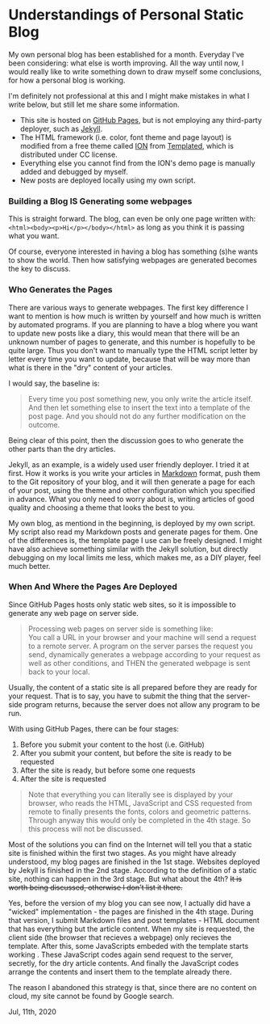 # Understandings of Personal Static Blog

My own personal blog has been established for a month. Everyday I've been considering: what else is worth improving. All the way until now, I would really like to write something down to draw myself some conclusions, for how a personal blog is working.  

I'm definitely not professional at this and I might make mistakes in what I write below, but still let me share some information.  

- This site is hosted on [GitHub Pages](https://pages.github.com/), but is not employing any third-party deployer, such as [Jekyll](https://jekyllrb.com/). 
- The HTML framework (i.e. color, font theme and page layout) is modified from a free theme called [ION](https://templated.co/ion) from [Templated](https://templated.co/), which is distributed under CC license. 
- Everything else you cannot find from the ION's demo page is manually added and debugged by myself. 
- New posts are deployed locally using my own script.

### Building a Blog IS Generating some webpages

This is straight forward. The blog, can even be only one page written with: `<html><body><p>Hi</p></body></html>` as long as you think it is passing what you want.  

Of course, everyone interested in having a blog has something (s)he wants to show the world. Then how satisfying webpages are generated becomes the key to discuss.  

### Who Generates the Pages
There are various ways to generate webpages. The first key difference I want to mention is how much is written by yourself and how much is written by automated programs. If you are planning to have a blog where you want to update new posts like a diary, this would mean that there will be an unknown number of pages to generate, and this number is hopefully to be quite large. Thus you don't want to manually type the HTML script letter by letter every time you want to update, because that will be way more than what is there in the "dry" content of your articles.  

I would say, the baseline is:  
> Every time you post something new, you only write the article itself. And then let something else to insert the text into a template of the post page. And you should not do any further modification on the outcome. 

Being clear of this point, then the discussion goes to who generate the other parts than the dry articles.  

Jekyll, as an example, is a widely used user friendly deployer. I tried it at first. How it works is you write your articles in [Markdown](https://guides.github.com/features/mastering-markdown/) format, push them to the Git repository of your blog, and it will then generate a page for each of your post, using the theme and other configuration which you specified in advance. What you only need to worry about is, writing articles of good quality and choosing a theme that looks the best to you.  

My own blog, as mentiond in the beginning, is deployed by my own script. My script also read my Markdown posts and generate pages for them. One of the differences is, the template page I use can be freely designed. I might have also achieve something similar with the Jekyll solution, but directly debugging on my local limits me less, which makes me, as a DIY player, feel much better.  

### When And Where the Pages Are Deployed

Since GitHub Pages hosts only static web sites, so it is impossible to generate any web page on server side.  

> Processing web pages on server side is something like:  
You call a URL in your browser and your machine will send a request to a remote server. A program on the server parses the request you send, dynamically generates a webpage according to your request as well as other conditions, and THEN the generated webpage is sent back to your local.  

Usually, the content of a static site is all prepared before they are ready for your request. That is to say, you have to submit the thing that the server-side program returns, because the server does not allow any program to be run.  

With using GitHub Pages, there can be four stages:  

1. Before you submit your content to the host (i.e. GitHub)
2. After you submit your content, but before the site is ready to be requested
3. After the site is ready, but before some one requests
4. After the site is requested

> Note that everything you can literally see is displayed by your browser, who reads the HTML, JavaScript and CSS requested from remote to finally presents the fonts, colors and geometric patterns. Through anyway this would only be completed in the 4th stage. So this process will not be discussed. 

Most of the solutions you can find on the Internet will tell you that a static site is finished within the first two stages. As you might have already understood, my blog pages are finished in the 1st stage. Websites deployed by Jekyll is finished in the 2nd stage. According to the definition of a static site, nothing can happen in the 3rd stage. But what about the 4th? <del>It is worth being discussed, otherwise I don't list it there.</del>  

Yes, before the version of my blog you can see now, I actually did have a "wicked" implementation - the pages are finished in the 4th stage. During that version, I submit Markdown files and post templates - HTML document that has everything but the article content. When my site is requested, the client side (the browser that recieves a webpage) only recieves the template. After this, some JavaScripts embeded with the template starts working . These JavaScript codes again send request to the server, secretly, for the dry article contents. And finally the JavaScript codes arrange the contents and insert them to the template already there.  

The reason I abandoned this strategy is that, since there are no content on cloud, my site cannot be found by Google search.  


Jul, 11th, 2020